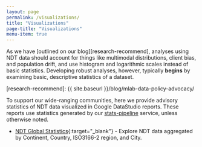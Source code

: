 ```yaml
---
layout: page
permalink: /visualizations/
title: "Visualizations"
page-title: "Visualizations"
menu-item: true
---
```


As we have [outlined on our blog][research-recommend], analyses using NDT data
should account for things like multimodal distributions, client bias,
and population drift, and use histogram and logarithmic scales instead of basic
statistics. Developing robust analyses, however, typically **begins** by examining basic,
descriptive statistics of a dataset.

[research-recommend]: {{ site.baseurl }}/blog/mlab-data-policy-advocacy/

To support our wide-ranging communities, here we provide advisory statistics of
NDT data visualized in Google DataStudio reports. These reports use statistics
generated by our [stats-pipeline](https://github.com/m-lab/stats-pipeline/#readme) service, unless otherwise noted.

* [NDT Global Statistics](https://datastudio.google.com/s/r6ZnlTmHfwE){:target="_blank"} - Explore NDT data aggregated by Continent, Country,
  ISO3166-2 region, and City. 
